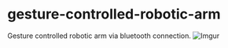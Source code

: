 # gesture-controlled-robotic-arm

Gesture controlled robotic arm via bluetooth connection.
![Imgur](https://i.imgur.com/M5mr6MBh.gif)
